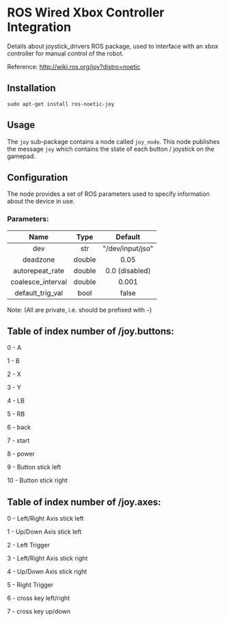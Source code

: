 # ROS Wired Xbox Controller Integration
Details about joystick_drivers ROS package, used to interface
with an xbox controller for manual control of the robot. 

Reference: http://wiki.ros.org/joy?distro=noetic

## Installation 
```
sudo apt-get install ros-noetic-joy
```

## Usage 
The `joy` sub-package contains a node called `joy_node`. This
node publishes the message `joy` which contains the state of each
button / joystick on the gamepad.

## Configuration
The node provides a set of ROS parameters used to specify information 
about the device in use. 

### Parameters: 

| Name              |  Type   | Default           |
|:-----------------:|:-------:|:-----------------:|
| dev               | str     |  "/dev/input/jso" |
| deadzone          | double  | 0.05              |
| autorepeat_rate   | double  | 0.0 (disabled)    |
| coalesce_interval | double  | 0.001             |
| default_trig_val  | bool    | false             |

Note: (All are private, i.e. should be prefixed with `~`)

## Table of index number of /joy.buttons:

0 - A

1 - B

2 - X

3 - Y

4 - LB
 
5 - RB
 
6 - back
 
7 - start
 
8 - power
 
9 - Button stick left
 
10 -  Button stick right

## Table of index number of /joy.axes:

0 - Left/Right Axis stick left

1 - Up/Down Axis stick left

2 - Left Trigger

3 - Left/Right Axis stick right

4 - Up/Down Axis stick right

5 - Right Trigger

6 - cross key left/right

7 - cross key up/down
